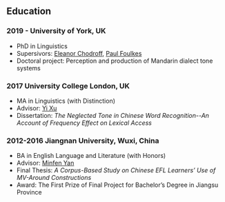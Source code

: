 ## Education

### 2019 -  University of York, UK
- PhD in Linguistics
- Supersivors: [Eleanor Chodroff](https://www.eleanorchodroff.com), [Paul Foulkes](https://sites.google.com/a/york.ac.uk/paulfoulkes/)
- Doctoral project: Perception and production of Mandarin dialect tone systems


### 2017	University College London, UK
- MA in Linguistics (with Distinction)
- Advisor: [Yi Xu](http://www.homepages.ucl.ac.uk/~uclyyix/)
- Dissertation: *The Neglected Tone in Chinese Word Recognition--An Account of Frequency Effect on Lexical Access*


### 2012-2016	Jiangnan University, Wuxi, China
- BA in English Language and Literature (with Honors)
- Advisor: [Minfen Yan](https://www.researchgate.net/profile/Yan-Minfen)
- Final Thesis: *A Corpus-Based Study on Chinese EFL Learners’ Use of MV-Around Constructions*
- Award: The First Prize of Final Project for Bachelor’s Degree in Jiangsu Province

